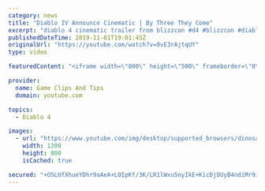 ```yaml
---
category: news
title: "Diablo IV Announce Cinematic | By Three They Come"
excerpt: "diablo 4 cinematic trailer from blizzcon #d4 #blizzcon #diablo."
publishedDateTime: 2019-11-01T19:01:45Z
originalUrl: "https://youtube.com/watch?v=0vE3rAjtqUY"
type: video

featuredContent: "<iframe width=\"800\" height=\"500\" frameborder=\"0\" src=\"https://www.youtube.com/embed/0vE3rAjtqUY\" allow=\"accelerometer; autoplay; encrypted-media; gyroscope; picture-in-picture\" allowfullscreen></iframe>"

provider:
  name: Game Clips And Tips
  domain: youtube.com

topics:
  - Diablo 4

images:
  - url: "https://www.youtube.com/img/desktop/supported_browsers/dinosaur.png"
    width: 1200
    height: 800
    isCached: true

secured: "+O5LUfXhueYDhr9aAeA+LOIpKf/3K/LR1lWxu5nyIkE+KicDjDUyB4ndiMr9Jqs5Mz+y3TtqML65VvEmMiYnCI4oNoTt+WihHiOlfL95SBVcvYUNaWahjN+Vsw8ajYws7fe1S+eMHD8/JSb0oNRZ9YX3Ow+g30rrnK5R7G8DEhcAZUCOmK37F6XEW6d2ZiwPpu69jOX0Le+dGMLlFQlQckWfu0YfEXTR7GQgSb1TUXwJ34jopT6z+tXCGyD3cmCgF13HhuTAvJpfU9aEMSzKU+XMtOIoQXs9Ra3wDj+YGjjmhsJIHPpJ/vZsRJGlQrwBYJd1qsdCWk1dTq2OUF+QuzvE1rJpXwPH86mbggkBsWQm6xl2WTYZChb6TFhysMYtMJHWKX4usDMBeLchX7nFDg==;E2+ejYt756fooSfcur+i8g=="
---
```


